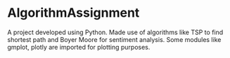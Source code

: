 # AlgorithmAssignment

A project developed using Python. Made use of algorithms like TSP to find shortest path and Boyer Moore for sentiment analysis.
Some modules like gmplot, plotly are imported for plotting purposes.

